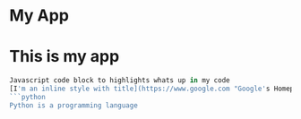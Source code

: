 My App
======
# This is my app
```javascript
Javascript code block to highlights whats up in my code
[I'm an inline style with title](https://www.google.com "Google's Homepage")
```python
Python is a programming language
